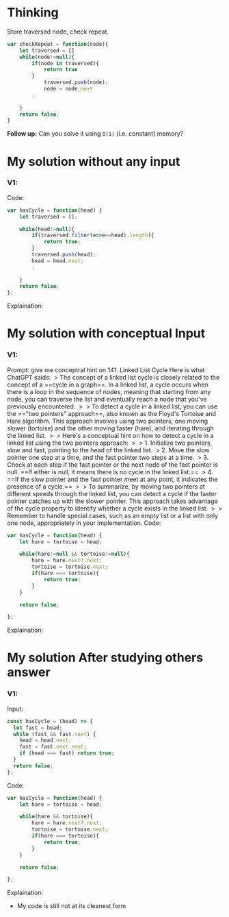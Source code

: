 # Thinking
Store traversed node, check repeat.

~~~js
var checkRepeat = function(node){
    let traversed = []
    while(node!=null){
        if(node in traversed){
            return true
        }
            traversed.push(node);
            node = node.next
        ;
        
    }
    return false;
}

~~~

**Follow up:** Can you solve it using `O(1)` (i.e. constant) memory?


# My solution without any input

### V1:
Code:
```js
var hasCycle = function(head) {
    let traversed = [];

    while(head!=null){
        if(traversed.filter(e=>e==head).length){
            return true;
        }
        traversed.push(head);
        head = head.next;
        ;
        
    }
    return false;
};
```
Explaination:

# My solution with conceptual Input

### V1: 

Prompt: give me conceptral hint on 141. Linked List Cycle
Here is what ChatGPT saids:
 > The concept of a linked list cycle is closely related to the concept of a ==cycle in a graph==. In a linked list, a cycle occurs when there is a loop in the sequence of nodes, meaning that starting from any node, you can traverse the list and eventually reach a node that you've previously encountered.
 > 
 > To detect a cycle in a linked list, you can use the =="two pointers" approach==, also known as the Floyd's Tortoise and Hare algorithm. This approach involves using two pointers, one moving slower (tortoise) and the other moving faster (hare), and iterating through the linked list.
 > 
 > Here's a conceptual hint on how to detect a cycle in a linked list using the two pointers approach:
 > 
 > 1. Initialize two pointers, slow and fast, pointing to the head of the linked list.
 > 2. Move the slow pointer one step at a time, and the fast pointer two steps at a time.
 > 3. Check at each step if the fast pointer or the next node of the fast pointer is null. ==If either is null, it means there is no cycle in the linked list.==
 > 4. ==If the slow pointer and the fast pointer meet at any point, it indicates the presence of a cycle.==
 > 
 > To summarize, by moving two pointers at different speeds through the linked list, you can detect a cycle if the faster pointer catches up with the slower pointer. This approach takes advantage of the cycle property to identify whether a cycle exists in the linked list.
 > 
 > Remember to handle special cases, such as an empty list or a list with only one node, appropriately in your implementation.
Code:
```js
var hasCycle = function(head) {
    let hare = tortoise = head;

    while(hare!=null && tortoise!=null){
        hare = hare.next?.next;
        tortoise = tortoise.next;
        if(hare === tortoise){
            return true;
        }
    }

    return false;

};
```
Explaination:

# My solution After studying others answer

### V1: 
Input:
```js
const hasCycle = (head) => {
  let fast = head;
  while (fast && fast.next) {
    head = head.next;
    fast = fast.next.next;
    if (head === fast) return true;
  }
  return false;
};
```
Code:
```js
var hasCycle = function(head) {
    let hare = tortoise = head;

    while(hare && tortoise){
        hare = hare.next?.next;
        tortoise = tortoise.next;
        if(hare === tortoise){
            return true;
        }
    }

    return false;

};
```
Explaination:
- My code is still not at its cleanest form